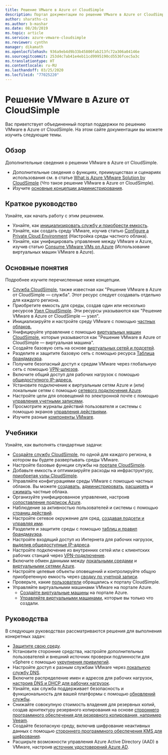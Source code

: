 ```yaml
---
title: Решение VMware в Azure от CloudSimple
description: Портал документации по решению VMware в Azure от CloudSimple.
author: sharaths-cs
ms.author: b-mashar
ms.date: 08/20/2019
ms.topic: article
ms.service: azure-vmware-cloudsimple
ms.reviewer: cynthn
manager: dikamath
ms.openlocfilehash: 936a9eb4d9b33b45800fab213fc72a306a04146e
ms.sourcegitcommit: 253d4c7ab41e4eb11cd9995190cd5536fcec5a3c
ms.translationtype: HT
ms.contentlocale: ru-RU
ms.lasthandoff: 03/25/2020
ms.locfileid: "77025220"
---
```

# <a name="azure-vmware-solution-by-cloudsimple"></a>Решение VMware в Azure от CloudSimple

Вас приветствует объединенный портал поддержки по решению VMware в Azure от CloudSimple.
На этом сайте документации вы можете изучить следующие темы.

## <a name="overview"></a>Обзор

Дополнительные сведения о решении VMware в Azure от CloudSimple.

* Дополнительные сведения о функциях, преимуществах и сценариях использования см. в статье [What is Azure VMware Solution by CloudSimple](cloudsimple-vmware-solutions-overview.md) (Что такое решение VMware в Azure от CloudSimple).
* Изучите [основные концепции администрирования](key-concepts.md).

## <a name="quickstart"></a>Краткое руководство

Узнайте, как начать работу с этим решением.

* Узнайте, как [инициализировать службу и приобрести емкость](quickstart-create-cloudsimple-service.md).
* Узнайте, как создать среду VMware, изучив статью [Configure a Private Cloud Environment](quickstart-create-private-cloud.md) (Настройка среды частного облака).
* Узнайте, как унифицировать управление между VMware и Azure, изучив статью [Consume VMware VMs on Azure](quickstart-create-vmware-virtual-machine.md) (Использование виртуальных машин VMware в Azure).

## <a name="concepts"></a>Основные понятия

Подробнее изучите перечисленные ниже концепции.

* [Служба CloudSimple](cloudsimple-service.md), также известная как "Решение VMware в Azure от CloudSimple — служба". Этот ресурс следует создавать отдельно для каждого региона.
* Приобретите емкость для среды, создав один или несколько ресурсов [Узел CloudSimple](cloudsimple-node.md). Эти ресурсы указываются как "Решение VMware в Azure от CloudSimple — узел".
* Инициализируйте и настройте среду VMware с помощью [частных облаков.](cloudsimple-private-cloud.md)
* Унифицируйте управление с помощью [виртуальных машин CloudSimple](cloudsimple-virtual-machines.md), которые указываются как "Решение VMware в Azure от CloudSimple — виртуальная машина".
* Создайте базовую сеть на основе [виртуальных сетей и подсетей](cloudsimple-vlans-subnets.md).
* Разделите и защитите базовую сеть с помощью ресурса [Таблица брандмауэра](cloudsimple-firewall-tables.md).
* Получите безопасный доступ к средам VMware через глобальную сеть с помощью [VPN-шлюзов](cloudsimple-vpn-gateways.md).
* Включите общий доступ для рабочих нагрузок с помощью [общедоступного IP-адреса.](cloudsimple-public-ip-address.md)
* Установите подключение к виртуальным сетям Azure и (или) локальным сетям с помощью [сетевого подключения Azure](cloudsimple-azure-network-connection.md).
* Настройте цели для оповещений по электронной почте с помощью [управления учетными записями](cloudsimple-account.md).
* Просмотрите журналы действий пользователя и системы с помощью экранов [управления действиями](cloudsimple-activity.md).
* Изучите разные [компоненты VMware](vmware-components.md).

## <a name="tutorials"></a>Учебники

Узнайте, как выполнять стандартные задачи:

* [Создайте службу CloudSimple](create-cloudsimple-service.md), по одной для каждого региона, в котором вы будете развертывать среды VMware.
* Настройте базовые функции службы на [портале CloudSimple](access-cloudsimple-portal.md).
* Добавьте емкость и оптимизируйте расходы на инфраструктуру, [приобретая узлы CloudSimple](create-nodes.md).
* Управляйте конфигурациями среды VMware с помощью частных облаков. Вы можете [создавать](create-private-cloud.md), [администрировать](manage-private-cloud.md), [расширять](expand-private-cloud.md) и [сжимать](shrink-private-cloud.md) частные облака.
* Организуйте унифицированное управление, настроив [сопоставление подписок Azure](azure-subscription-mapping.md).
* Наблюдение за активностью пользователей и системы с помощью [страниц действий](monitor-activity.md).
* Настройте сетевое окружение для сред, [создавая подсети и управляя ими](create-vlan-subnet.md).
* Разделите и защитите среды с помощью [таблиц и правил брандмауэра](firewall.md).
* Настройте входящий доступ из Интернета для рабочих нагрузок, [выделив общедоступные IP-адреса](public-ips.md).
* Настройте подключение из внутренних сетей или с клиентских рабочих станций через [VPN-подключение](vpn-gateway.md).
* Включите обмен данными между [локальными средами](on-premises-connection.md) и [виртуальными сетями Azure](virtual-network-connection.md).
* Настройте целевые объекты оповещений и контролируйте общую приобретенную емкость через [сводку по учетной записи](account.md).
* Проверьте, какие [пользователи](users.md) обращались к порталу CloudSimple.
* Управляйте виртуальными машинами VMware на портале Azure.
    * [Создайте виртуальные машины](azure-create-vm.md) на портале Azure.
    * [Управляйте виртуальными машинами](azure-manage-vm.md), которые вы только что создали.

## <a name="how-to-guides"></a>Руководства

В следующих руководствах рассматриваются решения для выполнения конкретных задач:

* [Защитите свою среду](private-cloud-secure.md).
* Установите сторонние средства, настройте дополнительных пользователей и внешний источник проверки подлинности для vSphere с помощью [укрупнения привилегий](escalate-privileges.md).
* Настройте доступ к разным службам VMware через [локальную службу DNS](on-premises-dns-setup.md).
* Включите распределение имен и адресов для рабочих нагрузок, [настроив DNS и DHCP для рабочих нагрузок](dns-dhcp-setup.md).
* Узнайте, как служба поддерживает безопасность и функциональность для вашей платформы с помощью [обновлений службы](vmware-components.md#updates-and-upgrades).
* Снижайте совокупную стоимость владения для резервных копий, создав архитектуру резервного копирования на основе [стороннего программного обеспечения для резервного копирования, например Veeam](backup-workloads-veeam.md).
* Создайте безопасную среду, включив шифрование неактивных данных с помощью [стороннего программного обеспечения KMS для шифрования](vsan-encryption.md).
* Расширьте возможности управления Azure Active Directory (AAD) в VMware, настроив [источник удостоверений Azure AD](azure-ad.md).

